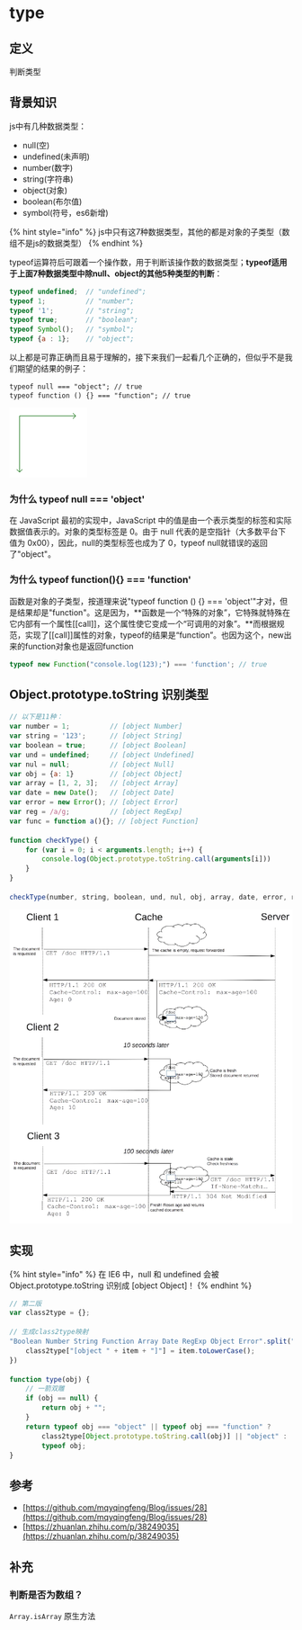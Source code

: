 # type

## 定义

判断类型

## 背景知识

js中有几种数据类型：

* null\(空\)
* undefined\(未声明\)
* number\(数字\)
* string\(字符串\)
* object\(对象\)
* boolean\(布尔值\)
* symbol\(符号，es6新增\)

{% hint style="info" %}
js中只有这7种数据类型，其他的都是对象的子类型（数组不是js的数据类型）
{% endhint %}

typeof运算符后可跟着一个操作数，用于判断该操作数的数据类型；**typeof适用于上面7种数据类型中除null、object的其他5种类型的判断**：

```javascript
typeof undefined;  // "undefined";
typeof 1;          // "number";
typeof '1';        // "string";
typeof true;       // "boolean";
typeof Symbol();   // "symbol";
typeof {a : 1};    // "object";
```

以上都是可靠正确而且易于理解的，接下来我们一起看几个正确的，但似乎不是我们期望的结果的例子：

```text
typeof null === "object"; // true
typeof function () {} === "function"; // true
```

![](../.gitbook/assets/image%20%2830%29.png)

### 为什么 typeof null === 'object'

在 JavaScript 最初的实现中，JavaScript 中的值是由一个表示类型的标签和实际数据值表示的。对象的类型标签是 0。由于 null 代表的是空指针（大多数平台下值为 0x00），因此，null的类型标签也成为了 0，typeof null就错误的返回了"object"。

### 为什么 typeof function\(\){} === 'function'

函数是对象的子类型，按道理来说"typeof function \(\) {} === 'object'"才对，但是结果却是"function"。这是因为，**函数是一个“特殊的对象”，它特殊就特殊在它内部有一个属性\[\[call\]\]，这个属性使它变成一个“可调用的对象”。**而根据规范，实现了\[\[call\]\]属性的对象，typeof的结果是“function”。也因为这个，new出来的function对象也是返回function

```javascript
typeof new Function("console.log(123);") === 'function'; // true
```

## Object.prototype.toString 识别类型

```javascript
// 以下是11种：
var number = 1;          // [object Number]
var string = '123';      // [object String]
var boolean = true;      // [object Boolean]
var und = undefined;     // [object Undefined]
var nul = null;          // [object Null]
var obj = {a: 1}         // [object Object]
var array = [1, 2, 3];   // [object Array]
var date = new Date();   // [object Date]
var error = new Error(); // [object Error]
var reg = /a/g;          // [object RegExp]
var func = function a(){}; // [object Function]

function checkType() {
    for (var i = 0; i < arguments.length; i++) {
        console.log(Object.prototype.toString.call(arguments[i]))
    }
}

checkType(number, string, boolean, und, nul, obj, array, date, error, reg, func)
```

![](../.gitbook/assets/image%20%2890%29.png)

## 实现

{% hint style="info" %}
在 IE6 中，null 和 undefined 会被 Object.prototype.toString 识别成 \[object Object\]！
{% endhint %}

```javascript
// 第二版
var class2type = {};

// 生成class2type映射
"Boolean Number String Function Array Date RegExp Object Error".split(" ").map(function(item, index) {
    class2type["[object " + item + "]"] = item.toLowerCase();
})

function type(obj) {
    // 一箭双雕
    if (obj == null) {
        return obj + "";
    }
    return typeof obj === "object" || typeof obj === "function" ?
        class2type[Object.prototype.toString.call(obj)] || "object" :
        typeof obj;
}
```

## 参考

* [https://github.com/mqyqingfeng/Blog/issues/28](https://github.com/mqyqingfeng/Blog/issues/28)
* [https://zhuanlan.zhihu.com/p/38249035](https://zhuanlan.zhihu.com/p/38249035)

## 补充

### 判断是否为数组？

 `Array.isArray` 原生方法

